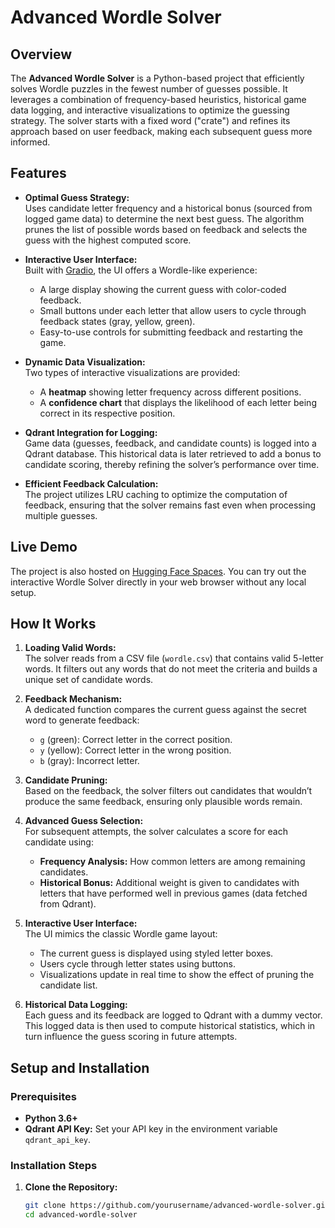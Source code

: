 # Advanced Wordle Solver

## Overview

The **Advanced Wordle Solver** is a Python-based project that efficiently solves Wordle puzzles in the fewest number of guesses possible. It leverages a combination of frequency-based heuristics, historical game data logging, and interactive visualizations to optimize the guessing strategy. The solver starts with a fixed word ("crate") and refines its approach based on user feedback, making each subsequent guess more informed.

## Features

- **Optimal Guess Strategy:**  
  Uses candidate letter frequency and a historical bonus (sourced from logged game data) to determine the next best guess. The algorithm prunes the list of possible words based on feedback and selects the guess with the highest computed score.

- **Interactive User Interface:**  
  Built with [Gradio](https://gradio.app/), the UI offers a Wordle-like experience:
  - A large display showing the current guess with color-coded feedback.
  - Small buttons under each letter that allow users to cycle through feedback states (gray, yellow, green).
  - Easy-to-use controls for submitting feedback and restarting the game.

- **Dynamic Data Visualization:**  
  Two types of interactive visualizations are provided:
  - A **heatmap** showing letter frequency across different positions.
  - A **confidence chart** that displays the likelihood of each letter being correct in its respective position.

- **Qdrant Integration for Logging:**  
  Game data (guesses, feedback, and candidate counts) is logged into a Qdrant database. This historical data is later retrieved to add a bonus to candidate scoring, thereby refining the solver’s performance over time.

- **Efficient Feedback Calculation:**  
  The project utilizes LRU caching to optimize the computation of feedback, ensuring that the solver remains fast even when processing multiple guesses.

## Live Demo

The project is also hosted on [Hugging Face Spaces](https://huggingface.co/spaces/Lazer24/WordleBot). You can try out the interactive Wordle Solver directly in your web browser without any local setup.

## How It Works

1. **Loading Valid Words:**  
   The solver reads from a CSV file (`wordle.csv`) that contains valid 5-letter words. It filters out any words that do not meet the criteria and builds a unique set of candidate words.

2. **Feedback Mechanism:**  
   A dedicated function compares the current guess against the secret word to generate feedback:
   - `g` (green): Correct letter in the correct position.
   - `y` (yellow): Correct letter in the wrong position.
   - `b` (gray): Incorrect letter.

3. **Candidate Pruning:**  
   Based on the feedback, the solver filters out candidates that wouldn’t produce the same feedback, ensuring only plausible words remain.

4. **Advanced Guess Selection:**  
   For subsequent attempts, the solver calculates a score for each candidate using:
   - **Frequency Analysis:** How common letters are among remaining candidates.
   - **Historical Bonus:** Additional weight is given to candidates with letters that have performed well in previous games (data fetched from Qdrant).

5. **Interactive User Interface:**  
   The UI mimics the classic Wordle game layout:
   - The current guess is displayed using styled letter boxes.
   - Users cycle through letter states using buttons.
   - Visualizations update in real time to show the effect of pruning the candidate list.

6. **Historical Data Logging:**  
   Each guess and its feedback are logged to Qdrant with a dummy vector. This logged data is then used to compute historical statistics, which in turn influence the guess scoring in future attempts.

## Setup and Installation

### Prerequisites

- **Python 3.6+**
- **Qdrant API Key:** Set your API key in the environment variable `qdrant_api_key`.

### Installation Steps

1. **Clone the Repository:**
   ```bash
   git clone https://github.com/yourusername/advanced-wordle-solver.git
   cd advanced-wordle-solver
